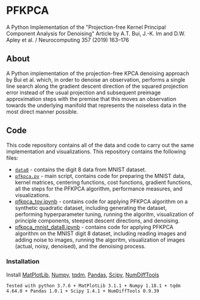 # PFKPCA
A Python Implementation of the "Projection-free Kernel Principal Component Analysis for Denoising" Article by A.T. Bui, J.-K. Im and D.W. Apley et al. / Neurocomputing 357 (2019) 163–176


## About
A Python implementation of the projection-free KPCA denoising approach by Bui et al. which, in order to denoise an observation, performs a single line search along the gradient descent direction of the squared projection error instead of the usual projection and subsequent preimage approximation steps with the premise that this moves an observation towards the underlying manifold that represents the noiseless data in the most direct manner possible.

## Code
This code repository contains all of the data and code to carry out the same implementation and visualizations. This repository contains the following files:
- [`data8`](./data8) - contains the digit 8 data from MNIST dataset.
- [`pfkpca.py`](./pfkpca.py) - main script, contains code for preparing the MNIST data, kernel matrices, centering functions, cost functions, gradient functions, all the steps for the PFKPCA algorithm, performance measures, and visualizations.
- [pfkpca_toy.ipynb](./pfkpca_toy.ipynb) - contains code for applying PFKPCA algorithm on a synthetic quadratic dataset, including generating the dataset, performing hyperparameter tuning, running the algoritm, visualization of principle components, steepest descent directions, and denoising.
- [pfkpca_mnist_data8.ipynb](./pfkpca_mnist_data8.ipynb) - contains code for applying PFKPCA algorithm on the MNIST digit 8 dataset, including reading images and adding noise to images, running the algoritm, visualization of images (actual, noisy, denoised), and the denoising process.  

### Installation
Install [MatPlotLib](https://matplotlib.org/), [Numpy](https://numpy.org/), [tqdm](https://github.com/tqdm/tqdm), [Pandas](https://pandas.pydata.org/), [Scipy](https://scipy.org/), [NumDiffTools](https://github.com/pbrod/numdifftools)
```
Tested with python 3.7.6 + MatPlotLib 3.1.1 + Numpy 1.18.1 + tqdm 4.64.0 + Pandas 1.0.1 + Scipy 1.4.1 + NumDiffTools 0.9.39
```